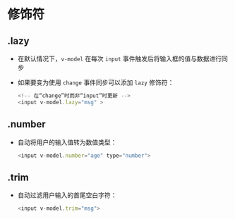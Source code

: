 # 修饰符

## .lazy

  - 在默认情况下，`v-model` 在每次 `input` 事件触发后将输入框的值与数据进行同步

  - 如果要变为使用 `change` 事件同步可以添加 `lazy` 修饰符：

    ```js
    <!-- 在“change”时而非“input”时更新 -->
    <input v-model.lazy="msg" >
    ```

## .number

  - 自动将用户的输入值转为数值类型：

    ```js
    <input v-model.number="age" type="number">
    ```

## .trim

  - 自动过滤用户输入的首尾空白字符：

    ```js
    <input v-model.trim="msg">
    ```
